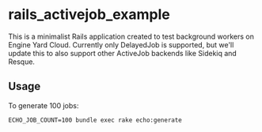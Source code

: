 # rails\_activejob\_example

This is a minimalist Rails application created to test background workers on Engine Yard Cloud. Currently only DelayedJob is supported, but we'll update this to also support other ActiveJob backends like Sidekiq and Resque.

## Usage

To generate 100 jobs:

```
ECHO_JOB_COUNT=100 bundle exec rake echo:generate
```